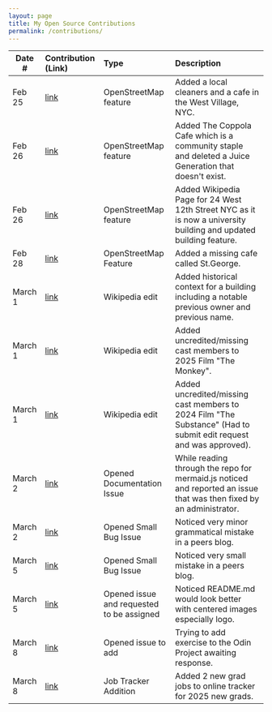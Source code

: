 ```yaml
---
layout: page
title: My Open Source Contributions
permalink: /contributions/
---
```


<!--
Type of the contribution should be "Wikipedia edit", "OpenStreet Map feature", "Documentation", "Course website", "Blog",
"Browser Add-on", etc.

The description should include a brief summary of what you did.

The link should bring us to a public page that shows your contribution. 

Replace the first row with your own contribution. 

-->





| Date #       | Contribution (Link)  | Type  | Description |
|---|:---|:---|:---|
| Feb 25  | [link](https://www.openstreetmap.org/user/Brizenb/history#map=19/40.731894/-74.002223)   | OpenStreetMap feature |  Added a local cleaners and a cafe in the West Village, NYC.   |
| Feb 26 | [link](https://www.openstreetmap.org/changeset/162994003#map=19/40.732355/-74.001518)    | OpenStreetMap feature     | Added The Coppola Cafe which is a community staple and deleted a Juice Generation that doesn't exist.      |
| Feb 26  | [link](https://www.openstreetmap.org/changeset/162994249#map=19/40.734939/-73.995840)     | OpenStreetMap feature      | Added Wikipedia Page for 24 West 12th Street NYC as it is now a university building and updated building feature.      |
| Feb 28 |[link](https://www.openstreetmap.org/changeset/163071874)| OpenStreetMap Feature | Added a missing cafe called St.George. |
| March 1 | [link](https://en.wikipedia.org/w/index.php?title=Casa_Italiana_Zerilli-Marim%C3%B2&oldid=1278338061)| Wikipedia edit | Added historical context for a building including a notable previous owner and previous name.|
| March 1 | [link](https://en.wikipedia.org/w/index.php?title=The_Monkey_(film)&oldid=1278341393) | Wikipedia edit | Added uncredited/missing cast members to 2025 Film "The Monkey". |
| March 1 | [link](https://en.wikipedia.org/wiki/Talk:The_Substance) | Wikipedia edit | Added uncredited/missing cast members to 2024 Film "The Substance" (Had to submit edit request and was approved). |
| March 2 | [link](https://github.com/mermaid-js/mermaid/pull/6342) | Opened Documentation Issue | While reading through the repo for mermaid.js noticed and reported an issue that was then fixed by an administrator. |
| March 2 | [link](https://github.com/ossd-s25/Harry-Yang0518-weekly/issues/2) | Opened Small Bug Issue | Noticed very minor grammatical mistake in a peers blog. |
| March 5 | [link](https://github.com/ossd-s25/foxzhang1224-weekly/issues/1) | Opened Small Bug Issue | Noticed very small mistake in a peers blog. |
| March 5 | [link](https://github.com/linkedin/school-of-sre/issues/182) | Opened issue and requested to be assigned | Noticed README.md would look better with centered images especially logo. |
| March 8 | [link](https://github.com/TheOdinProject/javascript-exercises/issues/529) | Opened issue to add | Trying to add exercise to the Odin Project awaiting response. |
| March 8 | [link](https://github.com/SimplifyJobs/New-Grad-Positions/issues/1007) | Job Tracker Addition | Added 2 new grad jobs to online tracker for 2025 new grads. |